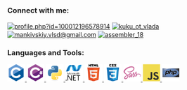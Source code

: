 <h3 align="left">Connect with me:</h3>
<p align="left">
<a href="https://fb.com/profile.php?id=100012196578914" target="blank"><img align="center" src="https://raw.githubusercontent.com/rahuldkjain/github-profile-readme-generator/master/src/images/icons/Social/facebook.svg" alt="profile.php?id=100012196578914" height="30" width="40" /></a>
<a href="https://instagram.com/kuku_ot_vlada" target="blank"><img align="center" src="https://raw.githubusercontent.com/rahuldkjain/github-profile-readme-generator/master/src/images/icons/Social/instagram.svg" alt="kuku_ot_vlada" height="30" width="40" /></a>
<a href="https://mail.google.com/mail/u/0/?fs=1&tf=cm&source=mailto&to=mankivskiy.vlsd@gmail.com" target="blank"><img align="center" src="https://camo.githubusercontent.com/dbab71871d0983dad651385ed50ccc2882e3832f9d0f424f51ba5e9fcc143af0/68747470733a2f2f75706c6f61642e77696b696d656469612e6f72672f77696b6970656469612f636f6d6d6f6e732f382f38632f476d61696c5f49636f6e5f253238323031332d323032302532392e737667" data-canonical-src="https://upload.wikimedia.org/wikipedia/commons/8/8c/Gmail_Icon_%282013-2020%29.svg" alt="mankivskiy.vlsd@gmail.com" height="30" width="40" /></a>
<a href="https://t.me/assembler_18" target="blank"><img align="center" src="https://user-images.githubusercontent.com/49933115/139837223-bf23d3a9-4638-4e17-994a-ac8678d5f517.png" alt="assembler_18" height="30" width="40" /></a>

</p>

<h3 align="left">Languages and Tools:</h3>
<p align="left">  
<a href="https://www.cprogramming.com/" target="_blank" rel="noreferrer"> <img src="https://raw.githubusercontent.com/devicons/devicon/master/icons/c/c-original.svg" alt="c" width="40" height="40"/> </a> 
<a href="https://www.w3schools.com/cs/" target="_blank" rel="noreferrer"> <img src="https://raw.githubusercontent.com/devicons/devicon/master/icons/csharp/csharp-original.svg" alt="csharp" width="40" height="40"/> </a> 
<a href="https://www.python.org" target="_blank" rel="noreferrer"> <img src="https://raw.githubusercontent.com/devicons/devicon/master/icons/python/python-original.svg" alt="python" width="40" height="40"/> </a> 
<a href="https://dotnet.microsoft.com/" target="_blank" rel="noreferrer"> <img src="https://raw.githubusercontent.com/devicons/devicon/master/icons/dot-net/dot-net-original-wordmark.svg" alt="dotnet" width="40" height="40"/> </a> 
<a href="https://www.w3.org/html/" target="_blank" rel="noreferrer"> <img src="https://raw.githubusercontent.com/devicons/devicon/master/icons/html5/html5-original-wordmark.svg" alt="html5" width="40" height="40"/> </a> 
<a href="https://www.w3schools.com/css/" target="_blank" rel="noreferrer"> <img src="https://raw.githubusercontent.com/devicons/devicon/master/icons/css3/css3-original-wordmark.svg" alt="css3" width="40" height="40"/> </a> 
<a href="https://sass-lang.com" target="_blank" rel="noreferrer"> <img src="https://raw.githubusercontent.com/devicons/devicon/master/icons/sass/sass-original.svg" alt="sass" width="40" height="40"/> </a> 
<a href="https://developer.mozilla.org/en-US/docs/Web/JavaScript" target="_blank" rel="noreferrer"> <img src="https://raw.githubusercontent.com/devicons/devicon/master/icons/javascript/javascript-original.svg" alt="javascript" width="40" height="40"/> </a> 
<a href="https://www.php.net" target="_blank" rel="noreferrer"> <img src="https://raw.githubusercontent.com/devicons/devicon/master/icons/php/php-original.svg" alt="php" width="40" height="40"/> </a> 
</p>


<!--
<table>
<thead>
<tr>
<th><a href="https://github.com/RAK-MANIAK/RAK-MANIAK"><img align="center" src="https://github-readme-stats.vercel.app/api?username=rak-maniak&amp;show_icons=true&amp;theme=buefy&amp;hide_border=true" alt="rak-maniak" style="max-width: 100%;"></a></th>
<th><a href="https://github.com/RAK-MANIAK/RAK-MANIAK"><img align="center" src="https://github-readme-stats.vercel.app/api/top-langs/?username=rak-maniak&amp;layout=compact&amp;theme=buefy&amp;hide_border=true" style="max-width: 100%;"></a></th>
</tr>
</thead>
</table>
-->
